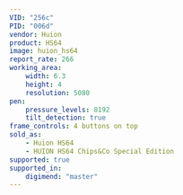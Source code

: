 ```yaml
---
VID: "256c"
PID: "006d"
vendor: Huion
product: HS64
image: huion_hs64
report_rate: 266
working_area:
    width: 6.3
    height: 4
    resolution: 5080
pen:
    pressure_levels: 8192
    tilt_detection: true
frame_controls: 4 buttons on top
sold_as:
    - Huion HS64
    - HUION HS64 Chips&Co Special Edition
supported: true
supported_in:
    digimend: "master"
---
```

